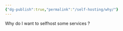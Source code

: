 ```yaml
---
{"dg-publish":true,"permalink":"/self-hosting/why/"}
---
```


Why do I want to selfhost some services ?
